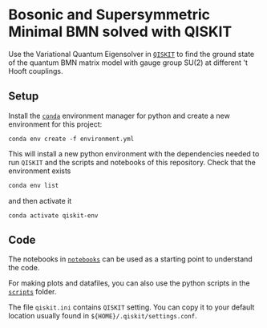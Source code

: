 # Bosonic and Supersymmetric Minimal BMN solved with QISKIT

Use the Variational Quantum Eigensolver in [`QISKIT`](www.qiskit.org) to find the ground state of the quantum BMN matrix model with gauge group SU(2) at different 't Hooft couplings.

## Setup

Install the [`conda`](https://docs.conda.io/projects/conda/en/latest/user-guide/getting-started.html) environment manager for python and create a new environment for this project:
```shell
conda env create -f environment.yml
```

This will install a new python environment with the dependencies needed to run `QISKIT` and the scripts and notebooks of this repository.
Check that the environment exists
```bash
conda env list
```
and then activate it
```shell
conda activate qiskit-env
```

## Code

The notebooks in [`notebooks`](./notebooks) can be used as a starting point to understand the code.

For making plots and datafiles, you can also use the python scripts in the [`scripts`](./scripts) folder.

The file `qiskit.ini` contains `QISKIT` setting. You can copy it to your default location usually found in `${HOME}/.qiskit/settings.conf`.